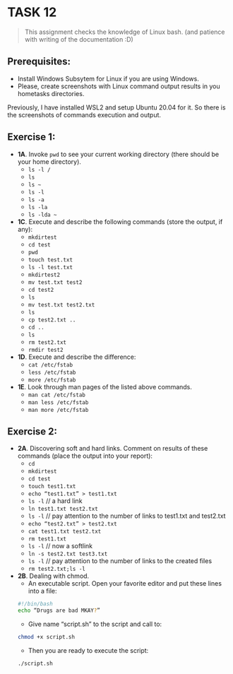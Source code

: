 # TASK 12
> This assignment checks the knowledge of Linux bash. (and patience with writing of the documentation :D)

## Prerequisites:
* Install Windows Subsytem for Linux if you are using Windows.
* Please, create screenshots with Linux command output results in you hometasks directories.

Previously, I have installed WSL2 and setup Ubuntu 20.04 for it. So there is the screenshots of commands execution and output.


## Exercise 1:
* **1A**. Invoke ```pwd``` to see your current working directory (there should be your home directory).
  * ```ls -l /```
  * ```ls```
  * ```ls ~```
  * ```ls -l```
  * ```ls -a```
  * ```ls -la```
  * ```ls -lda ~```
* **1C**. Execute and describe the following commands (store the output, if any):
  * ```mkdirtest```
  * ```cd test```
  * ```pwd```
  * ```touch test.txt```
  * ```ls -l test.txt```
  * ```mkdirtest2```
  * ```mv test.txt test2```
  * ```cd test2```
  * ```ls```
  * ```mv test.txt test2.txt```
  * ```ls```
  * ```cp test2.txt ..```
  * ```cd ..```
  * ```ls```
  * ```rm test2.txt```
  * ```rmdir test2```
* **1D**. Execute and describe the difference:
  * ```cat /etc/fstab```
  * ```less /etc/fstab```
  * ```more /etc/fstab```
* **1E**. Look through man pages of the listed above commands.
  * ```man cat /etc/fstab```
  * ```man less /etc/fstab```
  * ```man more /etc/fstab```



## Exercise 2:
* **2A**. Discovering soft and hard links. Comment on results of these commands (place the output into your report):
  * ```cd```
  * ```mkdirtest```
  * ```cd test```
  * ```touch test1.txt```
  * ```echo “test1.txt” > test1.txt```
  * ```ls -l``` // a hard link
  * ```ln test1.txt test2.txt```
  * ```ls -l``` // pay attention to the number of links to test1.txt and test2.txt
  * ```echo “test2.txt” > test2.txt```
  * ```cat test1.txt test2.txt```
  * ```rm test1.txt```
  * ```ls -l``` // now a softlink
  * ```ln -s test2.txt test3.txt```
  * ```ls -l``` // pay attention to the number of links to the created files
  * ```rm test2.txt;ls -l```
* **2B**. Dealing with chmod.
  * An executable script. Open your favorite editor and put these lines into a file:
  ```bash
  #!/bin/bash
  echo “Drugs are bad MKAY?”
  ```
  * Give name “script.sh” to the script and call to:
  ```bash
  chmod +x script.sh
  ```
  * Then you are ready to execute the script:
  ```bash
  ./script.sh
  ```

